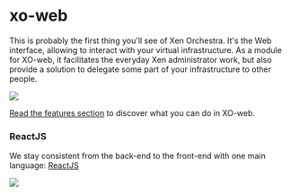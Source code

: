 # xo-web

This is probably the first thing you'll see of Xen Orchestra. It's the Web interface, allowing to interact with your virtual infrastructure. As a module for XO-web, it facilitates the everyday Xen administrator work, but also provide a solution to delegate some part of your infrastructure to other people.

![](https://xen-orchestra.com/blog/content/images/2015/05/tablet3-1.JPG)

[Read the features section](https://vates.gitbooks.io/xen-orchestra/content/features.html) to discover what you can do in XO-web.

### ReactJS

We stay consistent from the back-end to the front-end with one main language: [ReactJS](https://reactjs.org/)

![](.assets/react_js.png)
